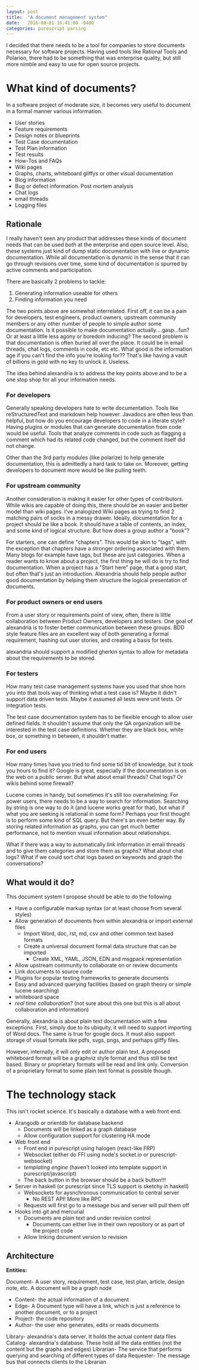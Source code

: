 ```yaml
---
layout: post
title:  "A document management system"
date:   2016-08-01 16:41:00 -0400
categories: purescript parsing
---
```

I decided that there needs to be a tool for companies to store documents necessary for software projects.  Having used
tools like Rational Tools and Polarion, there had to be something that was enterprise quality, but still more nimble
and easy to use for open source projects.

# What kind of documents?

In a software project of moderate size, it becomes very useful to document in a formal manner various information.

- User stories
- Feature requirements
- Design notes or blueprints
- Test Case documentation
- Test Plan information
- Test results
- How-Tos and FAQs
- Wiki pages
- Graphs, charts, whiteboard gliffys or other visual documentation
- Blog information
- Bug or defect information.  Post mortem analysis
- Chat logs
- email threads
- Logging files

## Rationale

I really haven't seen any product that addresses these kinds of document needs that can be used both at the enterprise
and open source level.  Also, these systems just kind of dump static documentation with live or dynamic documentation.
While all documentation is dynamic in the sense that it can go through revisions over time, some kind of documentation
is spurred by active comments and participation.

There are basically 2 problems to tackle:
1. Generating information useable for others
2. Finding information you need

The two points above are somewhat interrelated.  First off, it can be a pain for developers, test engineers, product
owners, upstream community members or any other number of people to simple author some documentation.  Is it possible to
make documentation actually....gasp...fun?  Or at least a little less agony or boredom inducing?  The second problem is
that documentation is often buried all over the place.  It could be in email threads, chat logs, comments in code, etc
etc.  What good is the information age if you can't find the info you're looking for??  That's like having a vault of
billions in gold with no key to unlock it.  Useless.

The idea behind alexandria is to address the key points above and to be a one stop shop for all your information needs.

### For developers

Generally speaking developers hate to write documentation.  Tools like reStructuredText and markdown help however.
Javadocs are often less than helpful, but how do you encourage developers to code in a literate style? Having plugins or
modules that can generate documentation from code would be useful.  Tools that analyze comments in code such as flagging
a comment which had its related code changed, but the comment itself did not change.

Other than the 3rd party modules (like polarize) to help generate documentation, this is admittedly a hard task to take
on.  Moreover, getting developers to document more would be like pulling teeth.

### For upstream community

Another consideration is making it easier for other types of contributors.  While wikis are capable of doing this, there
should be an easier and better model than wiki pages.  I've analogized Wiki pages as trying to find 2 matching pairs of
socks in a messy drawer.  Ideally, documentation for a project should be like a book.  It should have a table of
contents, an index, and some kind of logical structure.  But how does a group author a "book"?

For starters, one can define "chapters".  This would be akin to "tags", with the exception that chapters have a stronger
ordering associated with them.  Many blogs for example have tags, but these are just categories.  When a reader wants
to know about a project, the first thing he will do is try to find documentation.  When a project has a "Start here"
page, that a good start, but often that's just an introduction.  Alexandria should help people author good documentation
by helping them structure the logical presentation of documents.

### For product owners or end users

From a user story or requirements point of view, often, there is little collaboration between Product Owners, developers
and testers.  One goal of alexandria is to foster better communication between these groups.  BDD style feature files
are an excellent way of both generating a formal requirement, hashing out user stories, and creating a basis for tests.

alexandria should support a modified gherkin syntax to allow for metadata about the requirements to be stored.

### For testers

How many test case management systems have you used that shoe horn you into that tools way of thinking what a test case
is?  Maybe it didn't support data driven tests.  Maybe it assumed all tests were unit tests.  Or integration tests.  

The test case documentation system has to be flexible enough to allow user defined fields.  It shouldn't assume that
only the QA organization will be interested in the test case definitions.  Whether they are black box, white box, or
something in between, it shouldn't matter.

### For end users

How many times have you tried to find some tid bit of knowledge, but it took you hours to find it?  Google is great,
especially if the documentation is on the web on a public server.  But what about email threads?  Chat logs?  Or wikis
behind some firewall?

Lucene comes in handy, but sometimes it's still too overwhelming.  For power users, there needs to be a way to search
for information.  Searching by string is one way to do it (and lucene works great for that), but what if what you are
seeking is relational in some form?  Perhaps your first thought is to perform some kind of SQL query.  But there's an
even better way.  By storing related information as graphs, you can get much better performance, not to mention visual
information about relationships.

What if there was a way to automatically link information in email threads and to give them categories and store them
as graphs?  What about chat logs?  What if we could sort chat logs based on keywords and graph the conversations?

## What would it do?

This document system I propose should be able to do the following:

- Have a configurable markup syntax (or at least choose from several styles)
- Allow generation of documents from within alexandria or import external files
  - Import Word, doc, rst, md, csv and other common text based formats
  - Create a universal document formal data structure that can be imported
    - Create XML, YAML, JSON, EDN and msgpack representation
- Allow upstream community to collaborate on or review documents
- Link documents to source code
- Plugins for popular testing frameworks to generate documents
- Easy and advanced querying facilities (based on graph theory or simple lucene searching)
- whiteboard space
- *real time collaboration*?  (not sure about this one but this is all about collaboration and information)

Generally, alexandria is about plain text documentation with a few exceptions.  First, simply due to its ubiquity, it
will need to support importing of Word docs.  The same is true for google docs.  It must also support storage of visual
formats like pdfs, svgs, pngs, and perhaps gliffy files.

However, internally, it will only edit or author plain text.  A proposed whiteboard format will be a graphviz style
format and thus still be text based. Binary or proprietary formats will be read and link only.  Conversion of a
proprietary format to some plain text format is possible though.

# The technology stack

This isn't rocket science.  It's basically a database with a web front end.  

- Arangodb or orientdb for database backend
  - Documents will be linked as a graph database
  - Allow configuration support for clustering HA mode
- Web front end
  - Front end in purescript using halogen (react-like FRP)
  - Websocket (either do FFI using node's socket.io or purescript-websocket)
  - *templating engine* (haven't looked into template support in purescript/javascript)
  - The back button in the browser should be a back button!!!
- Server in haskell (or purescript since TLS support is sketchy in haskell)
  - Websockets for aysnchronous communication to central server
    - No REST API! More like RPC
  - Requests will first go to a message bus and server will pull them off
- Hooks into git and mercurial
  - Documents are plain text and under revision control
    - Documents can either live in their own repository or as part of the project code
  - Allow linking document version to revision

## Architecture

**Entities:**

Document- A user story, requirement, test case, test plan, article, design note, etc.  A document will be a graph node
  - Content- the actual information of a document
  - Edge- A Document type will have a link, which is just a reference to another document, or to a project
  - Project- the code repository
  - Author- the user who generates, edits or reads documents

Library- alexandria's data server.  It holds the actual content data files
Catalog- alexandria's database.  These hold all the data entities (not the content but the graphs and edges)
Librarian- The service that performs querying and searching of different types of data
Requester- The message bus that connects clients to the Librarian
